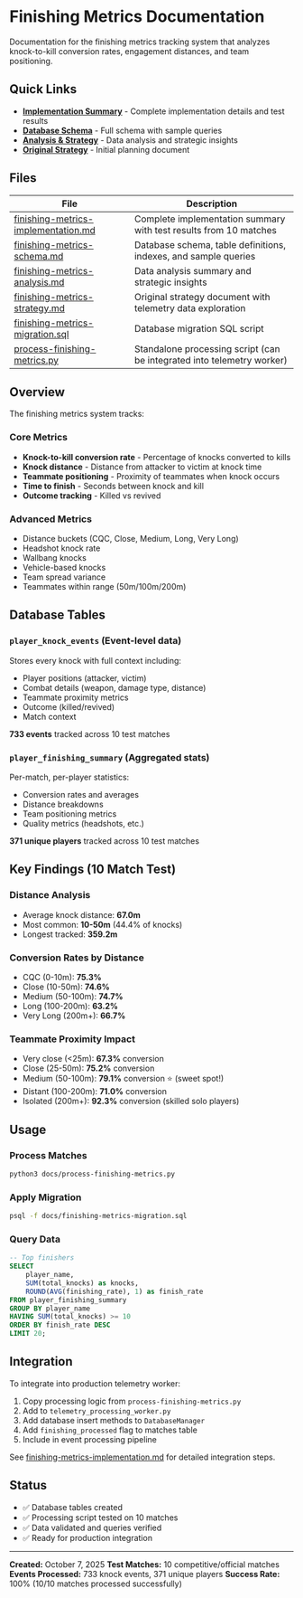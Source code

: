 # Finishing Metrics Documentation

Documentation for the finishing metrics tracking system that analyzes knock-to-kill conversion rates, engagement distances, and team positioning.

## Quick Links

- **[Implementation Summary](finishing-metrics-implementation.md)** - Complete implementation details and test results
- **[Database Schema](finishing-metrics-schema.md)** - Full schema with sample queries
- **[Analysis & Strategy](finishing-metrics-analysis.md)** - Data analysis and strategic insights
- **[Original Strategy](finishing-metrics-strategy.md)** - Initial planning document

## Files

| File | Description |
|------|-------------|
| [finishing-metrics-implementation.md](finishing-metrics-implementation.md) | Complete implementation summary with test results from 10 matches |
| [finishing-metrics-schema.md](finishing-metrics-schema.md) | Database schema, table definitions, indexes, and sample queries |
| [finishing-metrics-analysis.md](finishing-metrics-analysis.md) | Data analysis summary and strategic insights |
| [finishing-metrics-strategy.md](finishing-metrics-strategy.md) | Original strategy document with telemetry data exploration |
| [finishing-metrics-migration.sql](finishing-metrics-migration.sql) | Database migration SQL script |
| [process-finishing-metrics.py](process-finishing-metrics.py) | Standalone processing script (can be integrated into telemetry worker) |

## Overview

The finishing metrics system tracks:

### Core Metrics
- **Knock-to-kill conversion rate** - Percentage of knocks converted to kills
- **Knock distance** - Distance from attacker to victim at knock time
- **Teammate positioning** - Proximity of teammates when knock occurs
- **Time to finish** - Seconds between knock and kill
- **Outcome tracking** - Killed vs revived

### Advanced Metrics
- Distance buckets (CQC, Close, Medium, Long, Very Long)
- Headshot knock rate
- Wallbang knocks
- Vehicle-based knocks
- Team spread variance
- Teammates within range (50m/100m/200m)

## Database Tables

### `player_knock_events` (Event-level data)
Stores every knock with full context including:
- Player positions (attacker, victim)
- Combat details (weapon, damage type, distance)
- Teammate proximity metrics
- Outcome (killed/revived)
- Match context

**733 events** tracked across 10 test matches

### `player_finishing_summary` (Aggregated stats)
Per-match, per-player statistics:
- Conversion rates and averages
- Distance breakdowns
- Team positioning metrics
- Quality metrics (headshots, etc.)

**371 unique players** tracked across 10 test matches

## Key Findings (10 Match Test)

### Distance Analysis
- Average knock distance: **67.0m**
- Most common: **10-50m** (44.4% of knocks)
- Longest tracked: **359.2m**

### Conversion Rates by Distance
- CQC (0-10m): **75.3%**
- Close (10-50m): **74.6%**
- Medium (50-100m): **74.7%**
- Long (100-200m): **63.2%**
- Very Long (200m+): **66.7%**

### Teammate Proximity Impact
- Very close (<25m): **67.3%** conversion
- Close (25-50m): **75.2%** conversion
- Medium (50-100m): **79.1%** conversion ⭐ (sweet spot!)
- Distant (100-200m): **71.0%** conversion
- Isolated (200m+): **92.3%** conversion (skilled solo players)

## Usage

### Process Matches
```bash
python3 docs/process-finishing-metrics.py
```

### Apply Migration
```bash
psql -f docs/finishing-metrics-migration.sql
```

### Query Data
```sql
-- Top finishers
SELECT
    player_name,
    SUM(total_knocks) as knocks,
    ROUND(AVG(finishing_rate), 1) as finish_rate
FROM player_finishing_summary
GROUP BY player_name
HAVING SUM(total_knocks) >= 10
ORDER BY finish_rate DESC
LIMIT 20;
```

## Integration

To integrate into production telemetry worker:

1. Copy processing logic from `process-finishing-metrics.py`
2. Add to `telemetry_processing_worker.py`
3. Add database insert methods to `DatabaseManager`
4. Add `finishing_processed` flag to matches table
5. Include in event processing pipeline

See [finishing-metrics-implementation.md](finishing-metrics-implementation.md#next-steps) for detailed integration steps.

## Status

- ✅ Database tables created
- ✅ Processing script tested on 10 matches
- ✅ Data validated and queries verified
- ✅ Ready for production integration

---

**Created:** October 7, 2025
**Test Matches:** 10 competitive/official matches
**Events Processed:** 733 knock events, 371 unique players
**Success Rate:** 100% (10/10 matches processed successfully)
